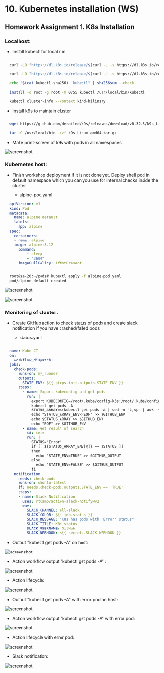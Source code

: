 # 10. Kubernetes installation (WS)

## Homework Assignment 1. K8s Installation

### Localhost:

  * Install kubectl for local run

```bash

  curl -LO "https://dl.k8s.io/release/$(curl -L -s https://dl.k8s.io/release/stable.txt)/bin/linux/amd64/kubectl"
  
  curl -LO "https://dl.k8s.io/release/$(curl -L -s https://dl.k8s.io/release/stable.txt)/bin/linux/amd64/kubectl.sha256"
  
  echo "$(cat kubectl.sha256)  kubectl" | sha256sum --check
  
  install -o root -g root -m 0755 kubectl /usr/local/bin/kubectl
  
  kubectl cluster-info --context kind-hilinsky

```

  * Install k9s to maintain cluster

```bash

  wget https://github.com/derailed/k9s/releases/download/v0.32.5/k9s_Linux_amd64.tar

  tar -C /usr/local/bin -xzf k9s_Linux_amd64.tar.gz

```

  * Make print-screen of k9s with pods in all namespaces

  ![screenshot](screens/pods.png)

### Kubernetes host:

  * Finish workshop deployment if it is not done yet. Deploy shell pod in default namespace which you can you use for internal checks inside the cluster

    * alpine-pod.yaml

```yaml
  apiVersion: v1
  kind: Pod
  metadata:
    name: alpine-default
    labels:
      app: alpine
  spec:
    containers:
    - name: alpine 
    image: alpine:3.12
      command:
          - sleep
          - "3600"
      imagePullPolicy: IfNotPresent

```

```bash

  root@sa-20:~/pods# kubectl apply -f alpine-pod.yaml
  pod/alpine-default created

```

  ![screenshot](screens/alpine-pod.png)

  ![screenshot](screens/curl-pod.png)

### Monitoring of cluster:

  * Create GitHub action to check status of pods and create slack notification if you have crashed/failed pods

    * status.yaml

```yaml

  name: Kube CI
  on:
    workflow_dispatch:
  jobs:
    check-pods:
      runs-on: my_runner
      outputs:
        STATE_ENV: ${{ steps.init.outputs.STATE_ENV }}
      steps:
        - name: Export kubeconfig and get pods
          run: |
            export KUBECONFIG=/root/.kube/config-k3s:/root/.kube/config-k8s
            kubectl get pods -A
            STATUS_ARRAY=$(kubectl get pods -A | sed -n '2,$p '| awk '{print $2, $4}')
            echo "STATUS_ARRAY_ENV<<EOF" >> $GITHUB_ENV
            echo $STATUS_ARRAY >> $GITHUB_ENV
            echo "EOF" >> $GITHUB_ENV
        - name: Get result of search
          id: init
          run: |
            STATUS="Error"
            if [[ ${STATUS_ARRAY_ENV[@]} =~ $STATUS ]]
            then
              echo "STATE_ENV=TRUE" >> $GITHUB_OUTPUT
            else
              echo "STATE_ENV=FALSE" >> $GITHUB_OUTPUT
            fi
    notification:
      needs: check-pods
      runs-on: ubuntu-latest
      if: needs.check-pods.outputs.STATE_ENV == 'TRUE'
      steps:
      - name: Slack Notification
        uses: rtCamp/action-slack-notify@v2
        env:
          SLACK_CHANNEL: all-slack
          SLACK_COLOR: ${{ job.status }}
          SLACK_MESSAGE: "K8s has pods with 'Error' status"
          SLACK_TITLE: K8s status
          SLACK_USERNAME: GitHub
          SLACK_WEBHOOK: ${{ secrets.SLACK_WEBHOOK }}

```

  * Output "kubectl get pods -A" on host:

  ![screenshot](screens/running-pod.png)

  * Action workflow output "kubectl get pods -A" :

  ![screenshot](screens/action-pods.png)

  * Action lifecycle:

  ![screenshot](screens/action.png)

  * Output "kubectl get pods -A" with error pod on host:

  ![screenshot](screens/failed-pod.png)

  * Action workflow output "kubectl get pods -A" with error pod:

  ![screenshot](screens/action-error-pods.png)

  * Action lifecycle with error pod:

  ![screenshot](screens/action-error.png)

  * Slack notification:

  ![screenshot](screens/slack.png)

